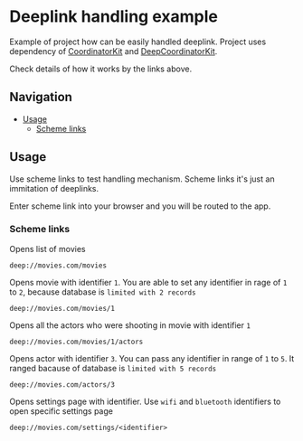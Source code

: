 
# Deeplink handling example

Example of project how can be easily handled deeplink. Project uses dependency of [CoordinatorKit](https://github.com/kotostrophe/CoordinatorKit) and [DeepCoordinatorKit](https://github.com/kotostrophe/DeepCoordinatorKit). 

Check details of how it works by the links above. 

## Navigation

- [Usage](#usage)
    - [Scheme links](#scheme-links)


## Usage

Use scheme links to test handling mechanism. Scheme links it's just an immitation of deeplinks.

Enter scheme link into your browser and you will be routed to the app.

### Scheme links

Opens list of movies
```url
deep://movies.com/movies
```

Opens movie with identifier `1`. You are able to set any identifier in rage of `1` to `2`, because database is `limited with 2 records`
```url
deep://movies.com/movies/1
```

Opens all the actors who were shooting in movie with identifier `1`
```url
deep://movies.com/movies/1/actors
```

Opens actor with identifier `3`. You can pass any identifier in range of `1` to `5`. It ranged bacause of database is `limited with 5 records`
```url
deep://movies.com/actors/3
```

Opens settings page with identifier. Use `wifi` and `bluetooth` identifiers to open specific settings page
```url
deep://movies.com/settings/<identifier>
```

